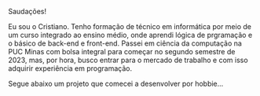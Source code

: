 Saudações!

Eu sou o Cristiano. Tenho formação de técnico em informática por meio de um curso integrado ao ensino médio, onde aprendi lógica de prgramação e o básico de back-end e front-end. 
Passei em ciência da computação na PUC Minas com bolsa integral para começar no segundo semestre de 2023, mas, por hora, busco entrar para o mercado de trabalho e com isso adquirir experiência em programação.

Segue abaixo um projeto que comecei a desenvolver por hobbie... 
